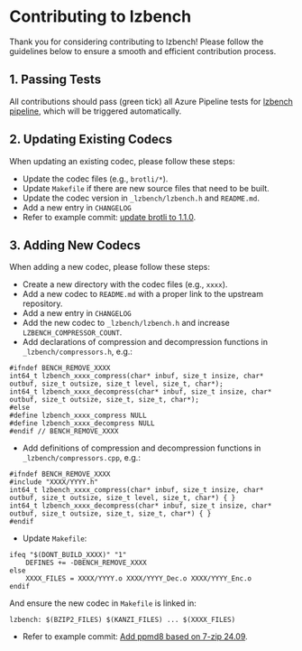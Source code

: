 # Contributing to lzbench

Thank you for considering contributing to lzbench! Please follow the guidelines below to ensure a smooth and efficient contribution process.

## 1. Passing Tests
All contributions should pass (green tick) all Azure Pipeline tests for [lzbench pipeline](https://dev.azure.com/inikep/lzbench/_build?definitionId=12&_a=summary), which will be triggered automatically.

## 2. Updating Existing Codecs
When updating an existing codec, please follow these steps:

- Update the codec files (e.g., `brotli/*`).
- Update `Makefile` if there are new source files that need to be built.
- Update the codec version in `_lzbench/lzbench.h` and `README.md`.
- Add a new entry in `CHANGELOG`
- Refer to example commit: [update brotli to 1.1.0](https://github.com/inikep/lzbench/commit/f46161a8).

## 3. Adding New Codecs
When adding a new codec, please follow these steps:

- Create a new directory with the codec files (e.g., `xxxx`).
- Add a new codec to `README.md` with a proper link to the upstream repository.
- Add a new entry in `CHANGELOG`
- Add the new codec to `_lzbench/lzbench.h` and increase `LZBENCH_COMPRESSOR_COUNT`.
- Add declarations of compression and decompression functions in `_lzbench/compressors.h`, e.g.:

```
#ifndef BENCH_REMOVE_XXXX
int64_t lzbench_xxxx_compress(char* inbuf, size_t insize, char* outbuf, size_t outsize, size_t level, size_t, char*);
int64_t lzbench_xxxx_decompress(char* inbuf, size_t insize, char* outbuf, size_t outsize, size_t, size_t, char*);
#else
#define lzbench_xxxx_compress NULL
#define lzbench_xxxx_decompress NULL
#endif // BENCH_REMOVE_XXXX
```

- Add definitions of compression and decompression functions in `_lzbench/compressors.cpp`, e.g.:

```
#ifndef BENCH_REMOVE_XXXX
#include "XXXX/YYYY.h"
int64_t lzbench_xxxx_compress(char* inbuf, size_t insize, char* outbuf, size_t outsize, size_t level, size_t, char*) { }
int64_t lzbench_xxxx_decompress(char* inbuf, size_t insize, char* outbuf, size_t outsize, size_t, size_t, char*) { }
#endif
```

- Update `Makefile`:

```
ifeq "$(DONT_BUILD_XXXX)" "1"
    DEFINES += -DBENCH_REMOVE_XXXX
else
    XXXX_FILES = XXXX/YYYY.o XXXX/YYYY_Dec.o XXXX/YYYY_Enc.o
endif
```

And ensure the new codec in `Makefile` is linked in:

```
lzbench: $(BZIP2_FILES) $(KANZI_FILES) ... $(XXXX_FILES)
```

- Refer to example commit: [Add ppmd8 based on 7-zip 24.09](https://github.com/inikep/lzbench/commit/10d1e6f0).
